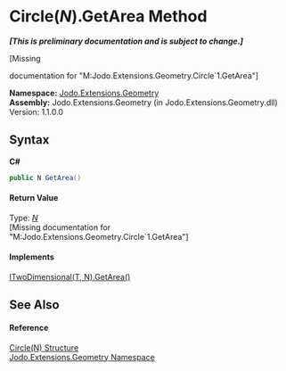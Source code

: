 # Circle(*N*).GetArea Method 
 _**\[This is preliminary documentation and is subject to change.\]**_

\[Missing <summary> documentation for "M:Jodo.Extensions.Geometry.Circle`1.GetArea"\]

**Namespace:**&nbsp;<a href="N_Jodo_Extensions_Geometry">Jodo.Extensions.Geometry</a><br />**Assembly:**&nbsp;Jodo.Extensions.Geometry (in Jodo.Extensions.Geometry.dll) Version: 1.1.0.0

## Syntax

**C#**<br />
``` C#
public N GetArea()
```


#### Return Value
Type: <a href="T_Jodo_Extensions_Geometry_Circle_1">*N*</a><br />\[Missing <returns> documentation for "M:Jodo.Extensions.Geometry.Circle`1.GetArea"\]

#### Implements
<a href="M_Jodo_Extensions_Geometry_ITwoDimensional_2_GetArea">ITwoDimensional(T, N).GetArea()</a><br />

## See Also


#### Reference
<a href="T_Jodo_Extensions_Geometry_Circle_1">Circle(N) Structure</a><br /><a href="N_Jodo_Extensions_Geometry">Jodo.Extensions.Geometry Namespace</a><br />